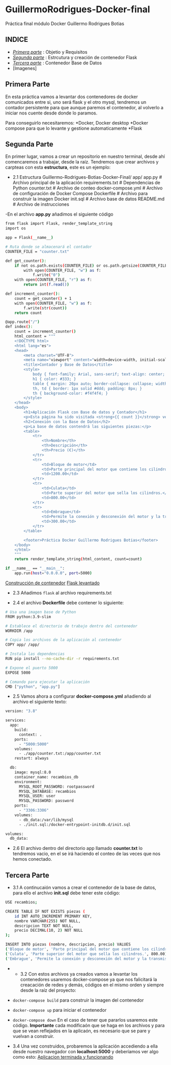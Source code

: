 # GuillermoRodrigues-Docker-final
Práctica final módulo Docker Guillermo Rodrigues Botias

## INDICE

* [*Primera parte*](#primera-parte) : Objetio y Requisitos
* [*Segunda parte*](#segunda-parte) : Estrcutura y creación de contenedor Flask
* [*Tercera parte*](#tercera-parte) : Contenedor Base de Datos
* [Imagenes]

 ## Primera Parte

 En esta práctica vamos a levantar dos contenedores de docker comunicados entre si, uno será flask y el otro mysql, tendremos un contador  persistente para que aunque paremos el contenedor, al volverlo a iniciar nos cuente desde donde lo paramos.

 Para conseguirlo necesitaremos:
 *Docker, Docker desktop
 *Docker compose para que lo levante y gestione automaticamente
 *Flask

 ## Segunda Parte

 En primer lugar, vamos a crear un repositorio en nuestro terminal, desde ahí comencaremos a trabajar, desde la raíz. Tendremos que crear archivos y carpteas con esta **estructura**, este es un ejemplo:

* 2.1 Estructura
 Guillermo-Rodrigues-Botias-Docker-Final/
     app/
         app.py           # Archivo principal de la aplicación
         requirements.txt # Dependencias de Python
         counter.txt      # Archivo de conteo
     docker-compose.yml   # Archivo de configuración de Docker Compose
     Dockerfile           # Archivo para construir la imagen Docker
     init.sql             # Archivo base de datos
     README.md            # Archivo de instrucciones

-En el archivo **app.py** añadimos el siguiente código

```bash
from flask import Flask, render_template_string
import os

app = Flask(__name__)

# Ruta donde se almacenará el contador
COUNTER_FILE = "counter.txt"

def get_counter():
    if not os.path.exists(COUNTER_FILE) or os.path.getsize(COUNTER_FILE) == 0:
        with open(COUNTER_FILE, "w") as f:
            f.write("0")
    with open(COUNTER_FILE, "r") as f:
        return int(f.read())

def increment_counter():
    count = get_counter() + 1
    with open(COUNTER_FILE, "w") as f:
        f.write(str(count))
    return count

@app.route("/")
def index():
    count = increment_counter()
    html_content = """
    <!DOCTYPE html>
    <html lang="es">
    <head>
        <meta charset="UTF-8">
        <meta name="viewport" content="width=device-width, initial-scale=1.0">
        <title>Contador y Base de Datos</title>
        <style>
            body { font-family: Arial, sans-serif; text-align: center; margin-top: 50px; }
            h1 { color: #333; }
            table { margin: 20px auto; border-collapse: collapse; width: 60%; }
            th, td { border: 1px solid #ddd; padding: 8px; }
            th { background-color: #f4f4f4; }
        </style>
    </head>
    <body>
        <h1>Aplicación Flask con Base de datos y Contador</h1>
        <p>Esta página ha sido visitada <strong>{{ count }}</strong> veces.</p>
        <h2>Conexión con la Base de Datos</h2>
        <p>La base de datos contendrá las siguientes piezas:</p>
        <table>
            <tr>
                <th>Nombre</th>
                <th>Descripción</th>
                <th>Precio (€)</th>
            </tr>
            <tr>
                <td>Bloque de motor</td>
                <td>Parte principal del motor que contiene los cilindros.</td>
                <td>1200.00</td>
            </tr>
            <tr>
                <td>Culata</td>
                <td>Parte superior del motor que sella los cilindros.</td>
                <td>800.00</td>
            </tr>
            <tr>
                <td>Embrague</td>
                <td>Permite la conexión y desconexión del motor y la transmisión.</td>
                <td>300.00</td>
            </tr>
        </table>

        <footer>Práctica Docker Guillermo Rodrigues Botias</footer>
    </body>
    </html>
    """
    return render_template_string(html_content, count=count)

if __name__ == "__main__":
    app.run(host="0.0.0.0", port=5000)
```    
[Construcción de contenedor](https://github.com/KeepCodingCloudDevops11/Guillermo-Rodrigues-Botias-Docker-Final/blob/main/images/Construccion%20Flask%201.png)
[Flask levantado](https://github.com/KeepCodingCloudDevops11/Guillermo-Rodrigues-Botias-Docker-Final/blob/main/images/Flask%20levantado.png)

* 2.3 Añadimos ```flask``` al archivo requirements.txt

* 2.4 el archivo **Dockerfile** debe contener lo siguiente:

```bash
# Usa una imagen base de Python
FROM python:3.9-slim

# Establece el directorio de trabajo dentro del contenedor
WORKDIR /app

# Copia los archivos de la aplicación al contenedor
COPY app/ /app/

# Instala las dependencias
RUN pip install --no-cache-dir -r requirements.txt

# Expone el puerto 5000
EXPOSE 5000

# Comando para ejecutar la aplicación
CMD ["python", "app.py"]

```

* 2.5 Vamos ahora a configurar **docker-compose.yml** añadiendo al archivo el siguiente texto:

```bash
version: "3.8"

services:
  app:
    build:
      context: .
    ports:
      - "5000:5000"
    volumes:
      - ./app/counter.txt:/app/counter.txt
    restart: always

  db:
    image: mysql:8.0
    container_name: recambios_db
    environment:
      MYSQL_ROOT_PASSWORD: rootpassword
      MYSQL_DATABASE: recambios
      MYSQL_USER: user
      MYSQL_PASSWORD: password
    ports:
      - "3306:3306"
    volumes:
      - db_data:/var/lib/mysql
      - ./init.sql:/docker-entrypoint-initdb.d/init.sql

volumes:
  db_data:

```

* 2.6 El archivo dentro del directorio app llamado **counter.txt** lo tendremos vacio, en el se irá haciendo el conteo de las veces que nos hemos conectado.

## Tercera Parte

* 3.1 A continucaión vamos a crear el contenedor de la base de datos, para ello el archivo **init.sql** debe tener este código:

```bash
USE recambios;

CREATE TABLE IF NOT EXISTS piezas (
    id INT AUTO_INCREMENT PRIMARY KEY,
    nombre VARCHAR(255) NOT NULL,
    descripcion TEXT NOT NULL,
    precio DECIMAL(10, 2) NOT NULL
);

INSERT INTO piezas (nombre, descripcion, precio) VALUES
('Bloque de motor', 'Parte principal del motor que contiene los cilindros.', 1200.00),
('Culata', 'Parte superior del motor que sella los cilindros.', 800.00),
('Embrague', 'Permite la conexión y desconexión del motor y la transmisión.', 300.00);

```

* * 3.2 Con estos archivos ya creados vamos a levantar los contenedores usaremos docker-compose ya que nos falicitará la creacación de redes y demás, códigos en el mismo orden y siempre desde la raíz del proyecto:

* ```docker-compose build``` para construir la imagen del contenedor
* ```docker-compose up``` para iniciar el contenedor
* ```docker-compose down``` En el caso de tener que pararlos usaremos este código.
**Importante** cada modificaón que se haga en los archivos y para que se vean reflejados en la aplicaón, es necesario que se pare y vuelvan a construir.

* 3.4 Una vez construidos, probaremos la aplicación accediendo a ella desde nuestro navegador con **localhost:5000** y deberíamos ver algo como esto:
[Aplicacion terminada y funcionando](https://github.com/KeepCodingCloudDevops11/Guillermo-Rodrigues-Botias-Docker-Final/blob/main/images/Aplicaion%20funcionando%20correctamente.png)